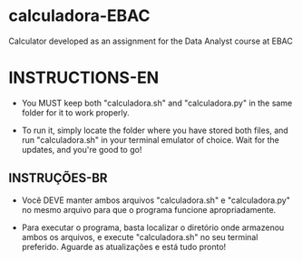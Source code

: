 # calculadora-EBAC
 Calculator developed as an assignment for the Data Analyst course at EBAC

# INSTRUCTIONS-EN 

- You MUST keep both "calculadora.sh" and "calculadora.py" in the same folder for it to work properly.

- To run it, simply locate the folder where you have stored both files, and run "calculadora.sh" in your terminal emulator of choice. Wait for the updates, and you're good to go!


## INSTRUÇÕES-BR

- Você DEVE manter ambos arquivos "calculadora.sh" e "calculadora.py" no mesmo arquivo para que o programa  funcione apropriadamente.

- Para executar o programa, basta localizar o diretório onde armazenou ambos os arquivos, e execute "calculadora.sh" no seu terminal preferido. Aguarde as atualizações e está tudo pronto!
